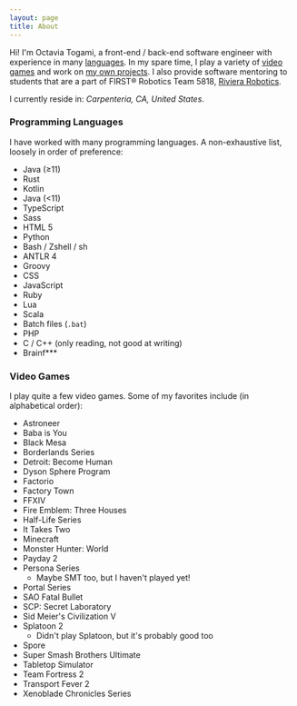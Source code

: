 ```yaml
---
layout: page
title: About
---
```


Hi! I'm Octavia Togami, a front-end / back-end software engineer with experience in many 
[languages](#programming-languages). In my spare time, I play a variety of [video games](#video-games) and work on
[my own projects](https://github.com/octylFractal). I also provide software mentoring to students that are a part of
FIRST® Robotics Team 5818, [Riviera Robotics](https://www.rivierarobotics.org/).

I currently reside in: _Carpenteria, CA, United States_.

### Programming Languages
I have worked with many programming languages. A non-exhaustive list, loosely in order of preference:

- Java (≥11)
- Rust
- Kotlin
- Java (<11)
- TypeScript
- Sass
- HTML 5
- Python
- Bash / Zshell / sh
- ANTLR 4
- Groovy
- CSS
- JavaScript
- Ruby
- Lua
- Scala
- Batch files (`.bat`)
- PHP
- C / C++ (only reading, not good at writing)
- Brainf***

### Video Games
I play quite a few video games. Some of my favorites include (in alphabetical order):

- Astroneer
- Baba is You
- Black Mesa
- Borderlands Series
- Detroit: Become Human
- Dyson Sphere Program
- Factorio
- Factory Town
- FFXIV
- Fire Emblem: Three Houses
- Half-Life Series
- It Takes Two
- Minecraft
- Monster Hunter: World
- Payday 2
- Persona Series
  - Maybe SMT too, but I haven't played yet!
- Portal Series
- SAO Fatal Bullet
- SCP: Secret Laboratory
- Sid Meier's Civilization V
- Splatoon 2
  - Didn't play Splatoon, but it's probably good too
- Spore
- Super Smash Brothers Ultimate
- Tabletop Simulator
- Team Fortress 2
- Transport Fever 2
- Xenoblade Chronicles Series
